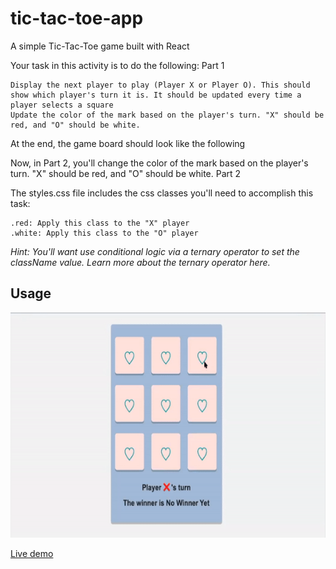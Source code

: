 # tic-tac-toe-app
A simple Tic-Tac-Toe game built with React

Your task in this activity is to do the following:
Part 1

    Display the next player to play (Player X or Player O). This should show which player's turn it is. It should be updated every time a player selects a square
    Update the color of the mark based on the player's turn. "X" should be red, and "O" should be white.

At the end, the game board should look like the following

Now, in Part 2, you'll change the color of the mark based on the player's turn. "X" should be red, and "O" should be white.
Part 2

The styles.css file includes the css classes you'll need to accomplish this task:

    .red: Apply this class to the "X" player
    .white: Apply this class to the "O" player

_Hint: You'll want use conditional logic via a ternary operator to set the className value. Learn more about the ternary operator here._

## Usage
<img src = 'Example.gif' width="580" height="360"> 

[Live demo](#)
